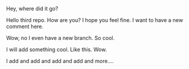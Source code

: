 
Hey, where did it go?

Hello third repo. How are you?
I hope you feel fine.
I want to have a new comment here.

Wow, no I even have a new branch. So cool.


I will add something cool. Like this. Wow.

I add and add and add and add and more....
